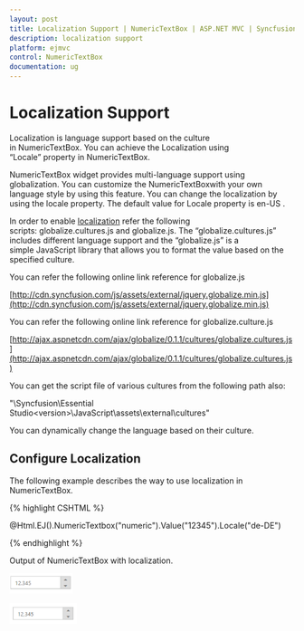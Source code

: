 ```yaml
---
layout: post
title: Localization Support | NumericTextBox | ASP.NET MVC | Syncfusion
description: localization support
platform: ejmvc
control: NumericTextBox
documentation: ug
---
```


# Localization Support

Localization is language support based on the culture in NumericTextBox. You can achieve the Localization using “Locale” property in NumericTextBox. 

NumericTextBox widget provides multi-language support using globalization. You can customize the NumericTextBoxwith your own language style by using this feature. You can change the localization by using the locale property. The default value for Locale property is en-US .

In order to enable [localization](http://docs.syncfusion.com/aspnetmvc/numerictextboxes/localization-support) refer the following scripts: globalize.cultures.js and globalize.js. The “globalize.cultures.js” includes different language support and the “globalize.js” is a simple JavaScript library that allows you to format the value based on the specified culture.

You can refer the following online link reference for globalize.js

[http://cdn.syncfusion.com/js/assets/external/jquery.globalize.min.js](http://cdn.syncfusion.com/js/assets/external/jquery.globalize.min.js)

You can refer the following online link reference for globalize.culture.js

[http://ajax.aspnetcdn.com/ajax/globalize/0.1.1/cultures/globalize.cultures.js](http://ajax.aspnetcdn.com/ajax/globalize/0.1.1/cultures/globalize.cultures.js)

You can get the script file of various cultures from the following path also:

"<Installed Location>\Syncfusion\Essential Studio\<version>\JavaScript\assets\external\cultures"

You can dynamically change the language based on their culture.

## Configure Localization

The following example describes the way to use localization in NumericTextBox.



{% highlight CSHTML %}

@Html.EJ().NumericTextbox("numeric").Value("12345").Locale("de-DE")

{% endhighlight %}

Output of NumericTextBox with localization.

![](Localization-Support_images/Localization-Support_img1.png)





![](Localization-Support_images/Localization-Support_img2.png)



